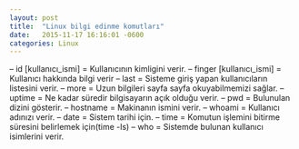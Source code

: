 ```yaml
---
layout: post
title:  "Linux bilgi edinme komutları"
date:   2015-11-17 16:16:01 -0600
categories: Linux
---
```


– id [kullanıcı_ismi] = Kullanıcının kimligini verir.
– finger [kullanıcı_ismi] = Kullanıcı hakkında bilgi verir
– last = Sisteme giriş yapan kullanıcıların listesini verir.
– more = Uzun bilgileri sayfa sayfa okuyabilmemizi sağlar.
– uptime = Ne kadar süredir bilgisayarın açık olduğu verir.
– pwd = Bulunulan dizini gösterir.
– hostname = Makinanın ismini verir.
– whoami = Kullanıcı adınızı verir.
– date = Sistem tarihi için.
– time = Komutun işlemini bitirme süresini belirlemek için(time -ls)
– who = Sistemde bulunan kullanıcı isimlerini verir.
